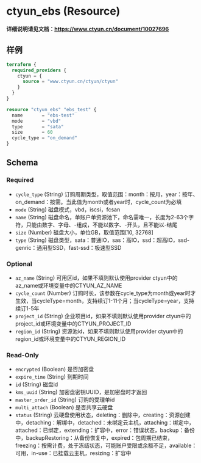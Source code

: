 # ctyun_ebs (Resource)
**详细说明请见文档：https://www.ctyun.cn/document/10027696**



## 样例

```terraform
terraform {
  required_providers {
    ctyun = {
      source = "www.ctyun.cn/ctyun/ctyun"
    }
  }
}

resource "ctyun_ebs" "ebs_test" {
  name       = "ebs-test"
  mode       = "vbd"
  type       = "sata"
  size       = 60
  cycle_type = "on_demand"
}
```

<!-- schema generated by tfplugindocs -->
## Schema

### Required

- `cycle_type` (String) 订购周期类型，取值范围：month：按月，year：按年、on_demand：按需。当此值为month或者year时，cycle_count为必填
- `mode` (String) 磁盘模式，vbd，iscsi，fcsan
- `name` (String) 磁盘命名，单账户单资源池下，命名需唯一，长度为2-63个字符，只能由数字、字母、-组成，不能以数字、-开头，且不能以-结尾
- `size` (Number) 磁盘大小，单位GB，取值范围[10, 32768]
- `type` (String) 磁盘类型，sata：普通IO，sas：高IO，ssd：超高IO，ssd-genric：通用型SSD，fast-ssd：极速型SSD

### Optional

- `az_name` (String) 可用区id，如果不填则默认使用provider ctyun中的az_name或环境变量中的CTYUN_AZ_NAME
- `cycle_count` (Number) 订购时长，该参数在cycle_type为month或year时才生效，当cycleType=month，支持续订1-11个月；当cycleType=year，支持续订1-5年
- `project_id` (String) 企业项目id，如果不填则默认使用provider ctyun中的project_id或环境变量中的CTYUN_PROJECT_ID
- `region_id` (String) 资源池id，如果不填则默认使用provider ctyun中的region_id或环境变量中的CTYUN_REGION_ID

### Read-Only

- `encrypted` (Boolean) 是否加密盘
- `expire_time` (String) 到期时间
- `id` (String) 磁盘id
- `kms_uuid` (String) 加密盘密钥UUID，是加密盘时才返回
- `master_order_id` (String) 订购的受理单id
- `multi_attach` (Boolean) 是否共享云硬盘
- `status` (String) 云硬盘使用状态，deleting：删除中，creating：资源创建中，detaching：解绑中，detached：未绑定云主机，attaching：绑定中，attached：已绑定，extending：扩容中，error：错误状态，backup：备份中，backupRestoring：从备份恢复中，expired：包周期已结束，freezing：按需计费，处于冻结状态，可能账户受限或余额不足，available：可用，in-use：已挂载云主机，resizing：扩容中